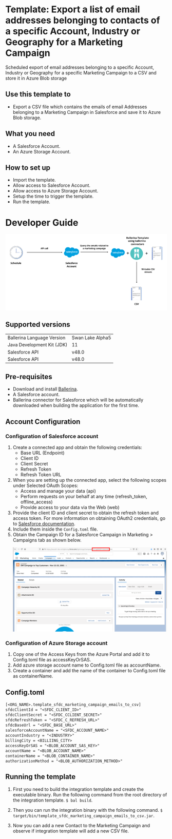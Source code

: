 # Template: Export a list of email addresses belonging to contacts of a specific Account, Industry or Geography for a Marketing Campaign
Scheduled export of email addresses belonging to a specific Account, Industry or Geography for a specific Marketing Campaign to a CSV and store it in Azure Blob storage<br>

## Use this template to
- Export a CSV file which contains the emails of email Addresses belonging to a Marketing Campaign in Salesforce and save it to Azure Blob storage.

## What you need
- A Salesforce Account.
- An Azure Storage Account.

## How to set up
- Import the template.
- Allow access to Salesforce Account.
- Allow access to Azure Storage Account.
- Setup the time to trigger the template.
- Run the template.

# Developer Guide
<p align="center">
<img src="./docs/images/template_sfdc_marketing_campaign_emails_to_csv.png?raw=true" alt="SFDC-CSV Integration template overview"/>
</p>

## Supported versions
<table>
  <tr>
   <td>Ballerina Language Version
   </td>
   <td>Swan Lake Alpha5
   </td>
  </tr>
  <tr>
   <td>Java Development Kit (JDK) 
   </td>
   <td>11
   </td>
  </tr>
  <tr>
   <td>Salesforce API 
   </td>
   <td>v48.0
   </td>
  </tr>
  <tr>
   <td>Salesforce API 
   </td>
   <td>v48.0
   </td>
  </tr>
</table>

## Pre-requisites
* Download and install [Ballerina](https://ballerinalang.org/downloads/).
* A Salesforce account.
* Ballerina connector for Salesforce which will be automatically downloaded when building the application for the first time.

## Account Configuration
### Configuration of Salesforce account
1. Create a connected app and obtain the following credentials:
    *   Base URL (Endpoint)
    *   Client ID
    *   Client Secret
    *   Refresh Token
    *   Refresh Token URL
2. When you are setting up the connected app, select the following scopes under Selected OAuth Scopes:
    *   Access and manage your data (api)
    *   Perform requests on your behalf at any time (refresh_token, offline_access)
    *   Provide access to your data via the Web (web)
3. Provide the client ID and client secret to obtain the refresh token and access token. For more information on 
obtaining OAuth2 credentials, go to [Salesforce documentation](https://help.salesforce.com/articleView?id=remoteaccess_authenticate_overview.htm).
4. Include them inside the `Config.toml` file.
5. Obtain the Campaign ID for a Salesforce Campaign in Marketing > Campaigns tab as shown below.
    <p>
    <img src="./docs/images/salesforce_campaign_id.png?raw=true" alt="SFDC Campaign ID"/>
    </p>

### Configuration of Azure Storage account

1. Copy one of the Access Keys from the Azure Portal and add it to Config.toml file as accessKeyOrSAS.
2. Add azure storage account name to Config.toml file as accountName.
3. Create a container and add the name of the container to Config.toml file as containerName.


## Config.toml 
```
[<ORG_NAME>.template_sfdc_marketing_campaign_emails_to_csv]
sfdcClientId = "<SFDC_CLIENT_ID>"
sfdcClientSecret = "<SFDC_CCLIENT_SECRET>"
sfdcRefreshToken = "<SFDC_C_REFRESH_URL>"
sfdcBaseUrl = "<SFDC_BASE_URL>"
salesforceAccountName = "<SFDC_ACCOUNT_NAME>"
accountIndustry = "<INDUSTRY>"
billingCity = <BILLIING_CITY>
accessKeyOrSAS = "<BLOB_ACCOUNT_SAS_KEY>"
accountName = "<BLOB_ACCOUNT_NAME>"
containerName = "<BLOB_CONTAINER_NAME>"
authorizationMethod = "<BLOB_AUTHORIZATION_METHOD>"
```

## Running the template
1. First you need to build the integration template and create the executable binary. Run the following command from the 
   root directory of the integration template. 
`$ bal build`. 

2. Then you can run the integration binary with the following command. 
`$ target/bin/template_sfdc_marketing_campaign_emails_to_csv.jar`. 

3. Now you can add a new Contact to the Marketing Campaign and observe if integration template will add a  new CSV file.
